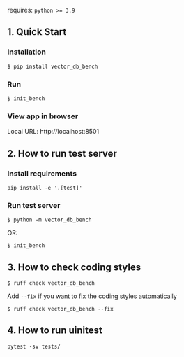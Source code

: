 requires: `python >= 3.9`

## 1. Quick Start
### Installation
```shell
$ pip install vector_db_bench
```

### Run
```shell
$ init_bench
```

### View app in browser

Local URL: http://localhost:8501

## 2. How to run test server

### Install requirements
``` shell
pip install -e '.[test]'
```

### Run test server
```
$ python -m vector_db_bench
```

OR:

```shell
$ init_bench
```

## 3. How to check coding styles

```shell
$ ruff check vector_db_bench
```

Add `--fix` if you want to fix the coding styles automatically
```shell
$ ruff check vector_db_bench --fix
```

## 4. How to run uinitest
```
pytest -sv tests/
```
